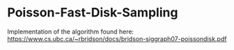 # Poisson-Fast-Disk-Sampling

Implementation of the algorithm found here: https://www.cs.ubc.ca/~rbridson/docs/bridson-siggraph07-poissondisk.pdf
